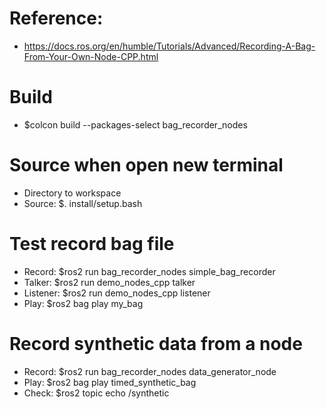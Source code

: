 # Reference:
- https://docs.ros.org/en/humble/Tutorials/Advanced/Recording-A-Bag-From-Your-Own-Node-CPP.html

# Build
- $colcon build --packages-select bag_recorder_nodes

# Source when open new terminal
- Directory to workspace
- Source: $. install/setup.bash

# Test record bag file
- Record: $ros2 run bag_recorder_nodes simple_bag_recorder
- Talker: $ros2 run demo_nodes_cpp talker
- Listener: $ros2 run demo_nodes_cpp listener
- Play: $ros2 bag play my_bag

# Record synthetic data from a node
- Record: $ros2 run bag_recorder_nodes data_generator_node
- Play: $ros2 bag play timed_synthetic_bag
- Check: $ros2 topic echo /synthetic